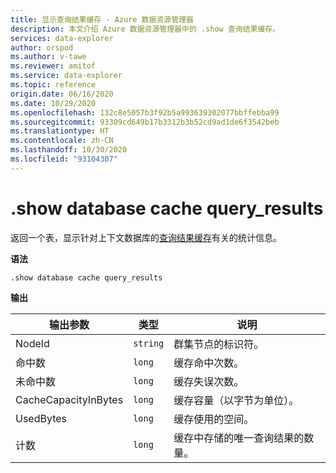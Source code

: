 ```yaml
---
title: 显示查询结果缓存 - Azure 数据资源管理器
description: 本文介绍 Azure 数据资源管理器中的 .show 查询结果缓存。
services: data-explorer
author: orspod
ms.author: v-tawe
ms.reviewer: amitof
ms.service: data-explorer
ms.topic: reference
origin.date: 06/16/2020
ms.date: 10/29/2020
ms.openlocfilehash: 132c8e5057b3f92b5a993639302077bbffebba99
ms.sourcegitcommit: 93309cd649b17b3312b3b52cd9ad1de6f3542beb
ms.translationtype: HT
ms.contentlocale: zh-CN
ms.lasthandoff: 10/30/2020
ms.locfileid: "93104307"
---
```

# <a name="show-database-cache-query_results"></a>.show database cache query_results

返回一个表，显示针对上下文数据库的[查询结果缓存](../query/query-results-cache.md)有关的统计信息。

**语法**

`.show database cache query_results`

**输出**
 
|输出参数 |类型 |说明 
|---|---|---
|NodeId|`string`|群集节点的标识符。
|命中数  |`long`|缓存命中次数。
|未命中数  |`long`|缓存失误次数。
|CacheCapacityInBytes |`long` |缓存容量（以字节为单位）。
|UsedBytes  |`long` |缓存使用的空间。
|计数  |`long`| 缓存中存储的唯一查询结果的数量。
